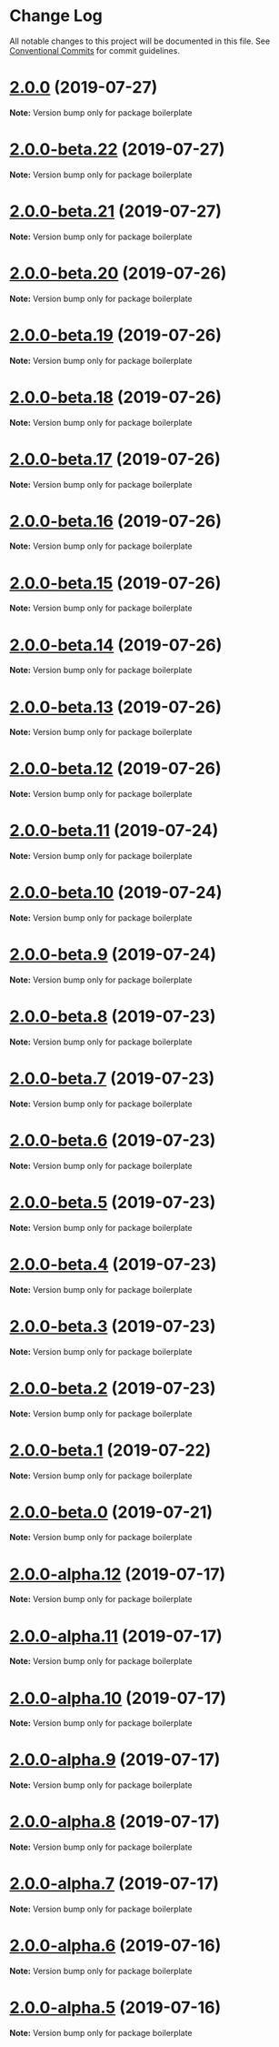 # Change Log

All notable changes to this project will be documented in this file.
See [Conventional Commits](https://conventionalcommits.org) for commit guidelines.

# [2.0.0](https://github.com/jaccomeijer/wheelroom/compare/boilerplate@2.0.0-beta.22...boilerplate@2.0.0) (2019-07-27)

**Note:** Version bump only for package boilerplate





# [2.0.0-beta.22](https://github.com/jaccomeijer/wheelroom/compare/boilerplate@2.0.0-beta.21...boilerplate@2.0.0-beta.22) (2019-07-27)

**Note:** Version bump only for package boilerplate





# [2.0.0-beta.21](https://github.com/jaccomeijer/wheelroom/compare/boilerplate@2.0.0-beta.20...boilerplate@2.0.0-beta.21) (2019-07-27)

**Note:** Version bump only for package boilerplate





# [2.0.0-beta.20](https://github.com/jaccomeijer/wheelroom/compare/boilerplate@2.0.0-beta.19...boilerplate@2.0.0-beta.20) (2019-07-26)

**Note:** Version bump only for package boilerplate





# [2.0.0-beta.19](https://github.com/jaccomeijer/wheelroom/compare/boilerplate@2.0.0-beta.18...boilerplate@2.0.0-beta.19) (2019-07-26)

**Note:** Version bump only for package boilerplate





# [2.0.0-beta.18](https://github.com/jaccomeijer/wheelroom/compare/boilerplate@2.0.0-beta.17...boilerplate@2.0.0-beta.18) (2019-07-26)

**Note:** Version bump only for package boilerplate





# [2.0.0-beta.17](https://github.com/jaccomeijer/wheelroom/compare/boilerplate@2.0.0-beta.16...boilerplate@2.0.0-beta.17) (2019-07-26)

**Note:** Version bump only for package boilerplate





# [2.0.0-beta.16](https://github.com/jaccomeijer/wheelroom/compare/boilerplate@2.0.0-beta.15...boilerplate@2.0.0-beta.16) (2019-07-26)

**Note:** Version bump only for package boilerplate





# [2.0.0-beta.15](https://github.com/jaccomeijer/wheelroom/compare/boilerplate@2.0.0-beta.14...boilerplate@2.0.0-beta.15) (2019-07-26)

**Note:** Version bump only for package boilerplate





# [2.0.0-beta.14](https://github.com/jaccomeijer/wheelroom/compare/boilerplate@2.0.0-beta.13...boilerplate@2.0.0-beta.14) (2019-07-26)

**Note:** Version bump only for package boilerplate





# [2.0.0-beta.13](https://github.com/jaccomeijer/wheelroom/compare/boilerplate@2.0.0-beta.12...boilerplate@2.0.0-beta.13) (2019-07-26)

**Note:** Version bump only for package boilerplate





# [2.0.0-beta.12](https://github.com/jaccomeijer/wheelroom/compare/boilerplate@2.0.0-beta.11...boilerplate@2.0.0-beta.12) (2019-07-26)

**Note:** Version bump only for package boilerplate





# [2.0.0-beta.11](https://github.com/jaccomeijer/wheelroom/compare/boilerplate@2.0.0-beta.10...boilerplate@2.0.0-beta.11) (2019-07-24)

**Note:** Version bump only for package boilerplate





# [2.0.0-beta.10](https://github.com/jaccomeijer/wheelroom/compare/boilerplate@2.0.0-beta.9...boilerplate@2.0.0-beta.10) (2019-07-24)

**Note:** Version bump only for package boilerplate





# [2.0.0-beta.9](https://github.com/jaccomeijer/wheelroom/compare/boilerplate@2.0.0-beta.8...boilerplate@2.0.0-beta.9) (2019-07-24)

**Note:** Version bump only for package boilerplate





# [2.0.0-beta.8](https://github.com/jaccomeijer/wheelroom/compare/boilerplate@2.0.0-beta.7...boilerplate@2.0.0-beta.8) (2019-07-23)

**Note:** Version bump only for package boilerplate





# [2.0.0-beta.7](https://github.com/jaccomeijer/wheelroom/compare/boilerplate@2.0.0-beta.6...boilerplate@2.0.0-beta.7) (2019-07-23)

**Note:** Version bump only for package boilerplate





# [2.0.0-beta.6](https://github.com/jaccomeijer/wheelroom/compare/boilerplate@2.0.0-beta.5...boilerplate@2.0.0-beta.6) (2019-07-23)

**Note:** Version bump only for package boilerplate





# [2.0.0-beta.5](https://github.com/jaccomeijer/wheelroom/compare/boilerplate@2.0.0-beta.4...boilerplate@2.0.0-beta.5) (2019-07-23)

**Note:** Version bump only for package boilerplate





# [2.0.0-beta.4](https://github.com/jaccomeijer/wheelroom/compare/boilerplate@2.0.0-beta.3...boilerplate@2.0.0-beta.4) (2019-07-23)

**Note:** Version bump only for package boilerplate





# [2.0.0-beta.3](https://github.com/jaccomeijer/wheelroom/compare/boilerplate@2.0.0-beta.2...boilerplate@2.0.0-beta.3) (2019-07-23)

**Note:** Version bump only for package boilerplate





# [2.0.0-beta.2](https://github.com/jaccomeijer/wheelroom/compare/boilerplate@2.0.0-beta.1...boilerplate@2.0.0-beta.2) (2019-07-23)

**Note:** Version bump only for package boilerplate





# [2.0.0-beta.1](https://github.com/jaccomeijer/wheelroom/compare/boilerplate@2.0.0-beta.0...boilerplate@2.0.0-beta.1) (2019-07-22)

**Note:** Version bump only for package boilerplate





# [2.0.0-beta.0](https://github.com/jaccomeijer/wheelroom/compare/boilerplate@2.0.0-alpha.12...boilerplate@2.0.0-beta.0) (2019-07-21)

**Note:** Version bump only for package boilerplate





# [2.0.0-alpha.12](https://github.com/jaccomeijer/wheelroom/compare/boilerplate@2.0.0-alpha.11...boilerplate@2.0.0-alpha.12) (2019-07-17)

**Note:** Version bump only for package boilerplate





# [2.0.0-alpha.11](https://github.com/jaccomeijer/wheelroom/compare/boilerplate@2.0.0-alpha.10...boilerplate@2.0.0-alpha.11) (2019-07-17)

**Note:** Version bump only for package boilerplate





# [2.0.0-alpha.10](https://github.com/jaccomeijer/wheelroom/compare/boilerplate@2.0.0-alpha.9...boilerplate@2.0.0-alpha.10) (2019-07-17)

**Note:** Version bump only for package boilerplate





# [2.0.0-alpha.9](https://github.com/jaccomeijer/wheelroom/compare/boilerplate@2.0.0-alpha.8...boilerplate@2.0.0-alpha.9) (2019-07-17)

**Note:** Version bump only for package boilerplate





# [2.0.0-alpha.8](https://github.com/jaccomeijer/wheelroom/compare/boilerplate@2.0.0-alpha.7...boilerplate@2.0.0-alpha.8) (2019-07-17)

**Note:** Version bump only for package boilerplate





# [2.0.0-alpha.7](https://github.com/jaccomeijer/wheelroom/compare/boilerplate@2.0.0-alpha.6...boilerplate@2.0.0-alpha.7) (2019-07-17)

**Note:** Version bump only for package boilerplate





# [2.0.0-alpha.6](https://github.com/jaccomeijer/wheelroom/compare/boilerplate@2.0.0-alpha.5...boilerplate@2.0.0-alpha.6) (2019-07-16)

**Note:** Version bump only for package boilerplate





# [2.0.0-alpha.5](https://github.com/jaccomeijer/wheelroom/compare/boilerplate@2.0.0-alpha.4...boilerplate@2.0.0-alpha.5) (2019-07-16)

**Note:** Version bump only for package boilerplate
